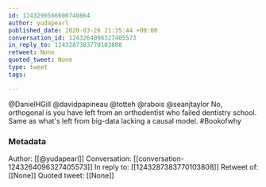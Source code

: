 ```yaml
---
id: 1243290566600740864
author: yudapearl
published_date: 2020-03-26 21:35:44 +00:00
conversation_id: 1243264096327405573
in_reply_to: 1243287383770103808
retweet: None
quoted_tweet: None
type: tweet
tags:

---
```


@DanielHGill @davidpapineau @totteh @rabois @seanjtaylor No, orthogonal is you have left from an orthodentist who failed dentistry school. Same as what's left from big-data lacking a causal model. #Bookofwhy

### Metadata

Author: [[@yudapearl]]
Conversation: [[conversation-1243264096327405573]]
In reply to: [[1243287383770103808]]
Retweet of: [[None]]
Quoted tweet: [[None]]
